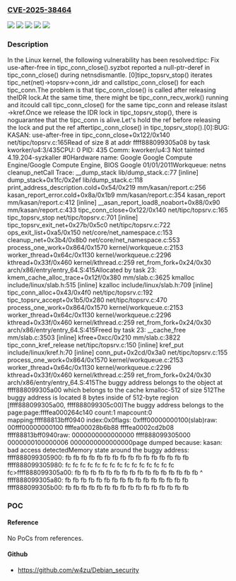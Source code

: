### [CVE-2025-38464](https://cve.mitre.org/cgi-bin/cvename.cgi?name=CVE-2025-38464)
![](https://img.shields.io/static/v1?label=Product&message=Linux&color=blue)
![](https://img.shields.io/static/v1?label=Version&message=&color=brightgreen)
![](https://img.shields.io/static/v1?label=Version&message=3.11%20&color=brightgreen)
![](https://img.shields.io/static/v1?label=Version&message=c5fa7b3cf3cb22e4ac60485fc2dc187fe012910f%20&color=brightgreen)
![](https://img.shields.io/static/v1?label=Vulnerability&message=n%2Fa&color=blue)

### Description

In the Linux kernel, the following vulnerability has been resolved:tipc: Fix use-after-free in tipc_conn_close().syzbot reported a null-ptr-deref in tipc_conn_close() during netnsdismantle. [0]tipc_topsrv_stop() iterates tipc_net(net)->topsrv->conn_idr and callstipc_conn_close() for each tipc_conn.The problem is that tipc_conn_close() is called after releasing theIDR lock.At the same time, there might be tipc_conn_recv_work() running and itcould call tipc_conn_close() for the same tipc_conn and release itslast ->kref.Once we release the IDR lock in tipc_topsrv_stop(), there is noguarantee that the tipc_conn is alive.Let's hold the ref before releasing the lock and put the ref aftertipc_conn_close() in tipc_topsrv_stop().[0]:BUG: KASAN: use-after-free in tipc_conn_close+0x122/0x140 net/tipc/topsrv.c:165Read of size 8 at addr ffff888099305a08 by task kworker/u4:3/435CPU: 0 PID: 435 Comm: kworker/u4:3 Not tainted 4.19.204-syzkaller #0Hardware name: Google Google Compute Engine/Google Compute Engine, BIOS Google 01/01/2011Workqueue: netns cleanup_netCall Trace: __dump_stack lib/dump_stack.c:77 [inline] dump_stack+0x1fc/0x2ef lib/dump_stack.c:118 print_address_description.cold+0x54/0x219 mm/kasan/report.c:256 kasan_report_error.cold+0x8a/0x1b9 mm/kasan/report.c:354 kasan_report mm/kasan/report.c:412 [inline] __asan_report_load8_noabort+0x88/0x90 mm/kasan/report.c:433 tipc_conn_close+0x122/0x140 net/tipc/topsrv.c:165 tipc_topsrv_stop net/tipc/topsrv.c:701 [inline] tipc_topsrv_exit_net+0x27b/0x5c0 net/tipc/topsrv.c:722 ops_exit_list+0xa5/0x150 net/core/net_namespace.c:153 cleanup_net+0x3b4/0x8b0 net/core/net_namespace.c:553 process_one_work+0x864/0x1570 kernel/workqueue.c:2153 worker_thread+0x64c/0x1130 kernel/workqueue.c:2296 kthread+0x33f/0x460 kernel/kthread.c:259 ret_from_fork+0x24/0x30 arch/x86/entry/entry_64.S:415Allocated by task 23: kmem_cache_alloc_trace+0x12f/0x380 mm/slab.c:3625 kmalloc include/linux/slab.h:515 [inline] kzalloc include/linux/slab.h:709 [inline] tipc_conn_alloc+0x43/0x4f0 net/tipc/topsrv.c:192 tipc_topsrv_accept+0x1b5/0x280 net/tipc/topsrv.c:470 process_one_work+0x864/0x1570 kernel/workqueue.c:2153 worker_thread+0x64c/0x1130 kernel/workqueue.c:2296 kthread+0x33f/0x460 kernel/kthread.c:259 ret_from_fork+0x24/0x30 arch/x86/entry/entry_64.S:415Freed by task 23: __cache_free mm/slab.c:3503 [inline] kfree+0xcc/0x210 mm/slab.c:3822 tipc_conn_kref_release net/tipc/topsrv.c:150 [inline] kref_put include/linux/kref.h:70 [inline] conn_put+0x2cd/0x3a0 net/tipc/topsrv.c:155 process_one_work+0x864/0x1570 kernel/workqueue.c:2153 worker_thread+0x64c/0x1130 kernel/workqueue.c:2296 kthread+0x33f/0x460 kernel/kthread.c:259 ret_from_fork+0x24/0x30 arch/x86/entry/entry_64.S:415The buggy address belongs to the object at ffff888099305a00 which belongs to the cache kmalloc-512 of size 512The buggy address is located 8 bytes inside of 512-byte region [ffff888099305a00, ffff888099305c00)The buggy address belongs to the page:page:ffffea000264c140 count:1 mapcount:0 mapping:ffff88813bff0940 index:0x0flags: 0xfff00000000100(slab)raw: 00fff00000000100 ffffea00028b6b88 ffffea0002cd2b08 ffff88813bff0940raw: 0000000000000000 ffff888099305000 0000000100000006 0000000000000000page dumped because: kasan: bad access detectedMemory state around the buggy address: ffff888099305900: fb fb fb fb fb fb fb fb fb fb fb fb fb fb fb fb ffff888099305980: fc fc fc fc fc fc fc fc fc fc fc fc fc fc fc fc>ffff888099305a00: fb fb fb fb fb fb fb fb fb fb fb fb fb fb fb fb                      ^ ffff888099305a80: fb fb fb fb fb fb fb fb fb fb fb fb fb fb fb fb ffff888099305b00: fb fb fb fb fb fb fb fb fb fb fb fb fb fb fb fb

### POC

#### Reference
No PoCs from references.

#### Github
- https://github.com/w4zu/Debian_security

